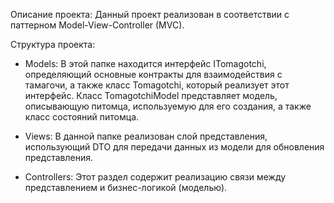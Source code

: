 Описание проекта:
Данный проект реализован в соответствии с паттерном Model-View-Controller (MVC).

Структура проекта:
- Models:
  В этой папке находится интерфейс ITomagotchi, определяющий основные контракты для взаимодействия с тамагочи, а также класс Tomagotchi, который реализует этот интерфейс.
  Класс TomagotchiModel представляет модель, описывающую питомца, используемую для его создания, а также класс состояний питомца.
  
- Views:
  В данной папке реализован слой представления, использующий DTO для передачи данных из модели для обновления представления.
  
- Controllers:
  Этот раздел содержит реализацию связи между представлением и бизнес-логикой (моделью).


